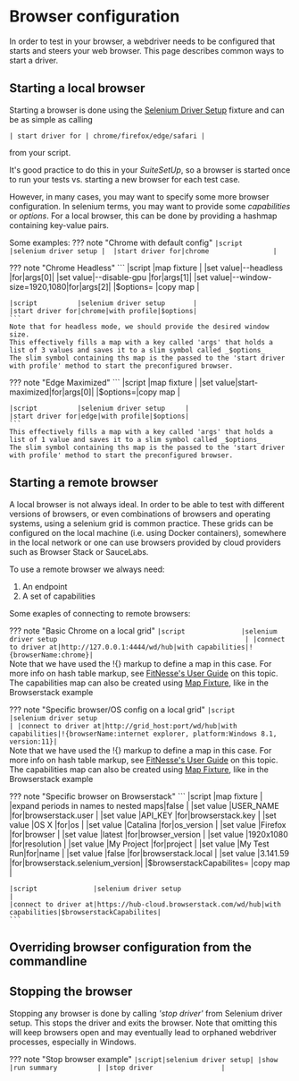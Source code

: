 # Browser configuration

In order to test in your browser, a webdriver needs to be configured that starts and steers your web browser. This page describes
common ways to start a driver.

## Starting a local browser

Starting a browser is done using the [Selenium Driver Setup](/fixtures/hsac-fixtures/selenium-driver-setup/) fixture and 
can be as simple as calling 

`| start driver for | chrome/firefox/edge/safari |` 

from your script.

It's good practice to do this in your _SuiteSetUp_, so a browser is started once to run your tests vs. starting a new browser for each
test case.

However, in many cases, you may want to specify some more browser configuration. In selenium terms, you may want to provide
some _capabilities_ or _options_. For a local browser, this can be done by providing a hashmap containing key-value pairs.

Some examples:
??? note "Chrome with default config"
    ```
    |script          |selenium driver setup | 
    |start driver for|chrome                |
    ```      

??? note "Chrome Headless"
    ```
    |script   |map fixture                        |
    |set value|--headless             |for|args[0]|
    |set value|--disable-gpu          |for|args[1]|
    |set value|--window-size=1920,1080|for|args[2]|
    |$options= |copy map                          |
    
    |script          |selenium driver setup       |
    |start driver for|chrome|with profile|$options|
    ```  
    Note that for headless mode, we should provide the desired window size.
    This effectively fills a map with a key called 'args' that holds a list of 3 values and saves it to a slim symbol called _$options_
    The slim symbol containing ths map is the passed to the 'start driver with profile' method to start the preconfigured browser.
    
??? note "Edge Maximized"
    ```
    |script   |map fixture                |
    |set value|start-maximized|for|args[0]|
    |$options=|copy map                   |
    
    |script          |selenium driver setup     |
    |start driver for|edge|with profile|$options|
    ```  
    This effectively fills a map with a key called 'args' that holds a list of 1 value and saves it to a slim symbol called _$options_
    The slim symbol containing ths map is the passed to the 'start driver with profile' method to start the preconfigured browser.  
    
## Starting a remote browser

A local browser is not always ideal. In order to be able to test with different versions of browsers, or even combinations 
of browsers and operating systems, using a selenium grid is common practice. These grids can be configured on the local machine (i.e. using
Docker containers), somewhere in the local network or one can use browsers provided by cloud providers such as Browser Stack or SauceLabs.

To use a remote browser we always need:
1. An endpoint
2. A set of capabilities

Some exaples of connecting to remote browsers:

??? note "Basic Chrome on a local grid"
    ```
    |script              |selenium driver setup                                               |
    |connect to driver at|http://127.0.0.1:4444/wd/hub|with capabilities|!{browserName:chrome}|
    ```  
    Note that we have used the !{} markup to define a map in this case. 
    For more info on hash table markup, see <a href="http://docs.fitnesse.org/FitNesse.FullReferenceGuide.UserGuide.FitNesseWiki.MarkupLanguageReference.MarkupHashTable" target="_blank">FitNesse's User Guide</a>
    on this topic. The capabilities map can also be created using [Map Fixture](/fixtures/hsac-fixtures/map-fixture/), like in the Browserstack example
        

??? note "Specific browser/OS config on a local grid"
    ```
    |script              |selenium driver setup                                                                                            |
    |connect to driver at|http://grid_host:port/wd/hub|with capabilities|!{browserName:internet explorer, platform:Windows 8.1, version:11}|
    ```  
    Note that we have used the !{} markup to define a map in this case. 
    For more info on hash table markup, see <a href="http://docs.fitnesse.org/FitNesse.FullReferenceGuide.UserGuide.FitNesseWiki.MarkupLanguageReference.MarkupHashTable" target="_blank">FitNesse's User Guide</a>
    on this topic. The capabilities map can also be created using [Map Fixture](/fixtures/hsac-fixtures/map-fixture/), like in the Browserstack example
        
    
??? note "Specific browser on Browserstack"
    ```
    |script                                |map fixture                                  |
    |expand periods in names to nested maps|false                                        |
    |set value                             |USER_NAME  |for|browserstack.user            |
    |set value                             |API_KEY    |for|browserstack.key             |
    |set value                             |OS X       |for|os                           |
    |set value                             |Catalina   |for|os_version                   |
    |set value                             |Firefox    |for|browser                      |
    |set value                             |latest     |for|browser_version              |
    |set value                             |1920x1080  |for|resolution                   |
    |set value                             |My Project |for|project                      |
    |set value                             |My Test Run|for|name                         |
    |set value                             |false      |for|browserstack.local           |
    |set value                             |3.141.59   |for|browserstack.selenium_version|
    |$browserstackCapabilites=             |copy map                                     |
    
    |script              |selenium driver setup                                                               |
    |connect to driver at|https://hub-cloud.browserstack.com/wd/hub|with capabilities|$browserstackCapabilites|
    ```  

## Overriding browser configuration from the commandline

## Stopping the browser

Stopping any browser is done by calling _'stop driver'_ from Selenium driver setup. This stops the driver and exits the browser.
Note that omitting this will keep browsers open and may eventually lead to orphaned webdriver processes, especially in Windows.

??? note "Stop browser example"
    ```
    |script|selenium driver setup|
    |show  |run summary          |
    |stop driver                 |
    ``` 

